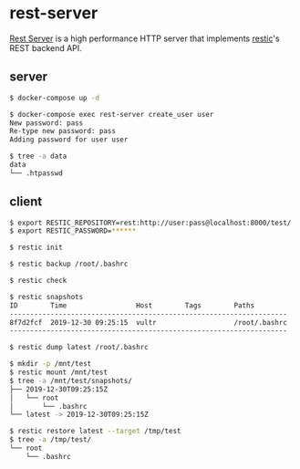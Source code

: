 rest-server
===========

[Rest Server][1] is a high performance HTTP server that implements [restic][2]'s REST backend API.

## server

```bash
$ docker-compose up -d

$ docker-compose exec rest-server create_user user
New password: pass
Re-type new password: pass
Adding password for user user

$ tree -a data
data
└── .htpasswd
```

## client

```bash
$ export RESTIC_REPOSITORY=rest:http://user:pass@localhost:8000/test/
$ export RESTIC_PASSWORD=******

$ restic init

$ restic backup /root/.bashrc

$ restic check

$ restic snapshots
ID        Time                 Host        Tags        Paths
--------------------------------------------------------------------
8f7d2fcf  2019-12-30 09:25:15  vultr                   /root/.bashrc
--------------------------------------------------------------------

$ restic dump latest /root/.bashrc

$ mkdir -p /mnt/test
$ restic mount /mnt/test
$ tree -a /mnt/test/snapshots/
├── 2019-12-30T09:25:15Z
│   └── root
│       └── .bashrc
└── latest -> 2019-12-30T09:25:15Z

$ restic restore latest --target /tmp/test
$ tree -a /tmp/test/
└── root
    └── .bashrc
```

[1]: https://github.com/restic/rest-server
[2]: https://github.com/restic/restic
